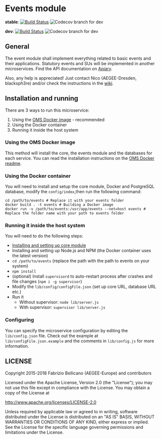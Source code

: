 # Events module

**stable**: [![Build Status](https://travis-ci.org/AEGEE/events.svg)](https://travis-ci.org/AEGEE/events/)
![Codecov branch for dev](https://img.shields.io/codecov/c/github/AEGEE/events.svg)

**dev**: [![Build Status](https://travis-ci.org/AEGEE/events.svg?branch=dev)](https://travis-ci.org/AEGEE/events/dev)
![Codecov branch for dev](https://img.shields.io/codecov/c/github/AEGEE/events/dev.svg)

## General

The event module shall implement everything related to basic events and their applications. Statutory events and SUs will be implemented in another microservices. Find the API documentation on [Apiary](http://docs.omsevents.apiary.io/#).

Also, any help is appreciated! Just contact Nico (AEGEE-Dresden, blacksph3re) and/or check the instructions in the [wiki](https://myaegee.atlassian.net/wiki/).

## Installation and running

There are 3 ways to run this microservice:

1. Using the [OMS Docker image](https://github.com/AEGEE/docker) - recommended
2. Using the Docker container
3. Running it inside the host system

### Using the OMS Docker image

This method will install the core, the events module and the databases for each service.
You can read the installation instructions on the [OMS Docker readme](https://github.com/AEGEE/docker).

### Using the Docker container

You will need to install and setup the core module, Docker and PostgreSQL database, modify the `config/index`,then run the following command:

```shell
cd /path/to/events # Replace it with your events folder
docker build . -t events # Building a Docker image
docker run -v /path/to/events:/usr/app/events --net=host events # Replace the folder name with your path to events folder
```

### Running it inside the host system

You will need to do the following steps:

* [Installing and setting up core module](https://myaegee.atlassian.net/wiki/display/OMSCORE/Installing+the+core)
* Installing and setting up Node.js and NPM (the Docker container uses the latest version)
* `cd /path/to/events` (replace the path with the path to events on your system)
* `npm install`
* (optional) Install `supervisord` to auto-restart process after crashes and file changes (`npm i -g supervisor`)
* Modify the `lib/config/configFile.json` (set up core URL, database URL etc.)
* Run it
  * Without supervisor: `node lib/server.js`
  * With supervisor: `supervisor lib/server.js`


### Configuring

You can specify the microservice configuration by editing the `lib/config.json` file. Check out the example at `lib/configFile.json.example` and the comments in `lib/config.js` for more information.

## LICENSE

Copyright 2015-2018 Fabrizio Bellicano (AEGEE-Europe) and contributors

Licensed under the Apache License, Version 2.0 (the "License");
you may not use this file except in compliance with the License.
You may obtain a copy of the License at

<http://www.apache.org/licenses/LICENSE-2.0>

Unless required by applicable law or agreed to in writing, software
distributed under the License is distributed on an "AS IS" BASIS,
WITHOUT WARRANTIES OR CONDITIONS OF ANY KIND, either express or implied.
See the License for the specific language governing permissions and
limitations under the License.
